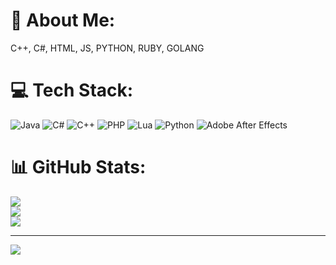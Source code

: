 # 💫 About Me:
C++, C#, HTML, JS, PYTHON, RUBY, GOLANG


# 💻 Tech Stack:
![Java](https://img.shields.io/badge/java-%23ED8B00.svg?style=for-the-badge&logo=openjdk&logoColor=white) ![C#](https://img.shields.io/badge/c%23-%23239120.svg?style=for-the-badge&logo=csharp&logoColor=white) ![C++](https://img.shields.io/badge/c++-%2300599C.svg?style=for-the-badge&logo=c%2B%2B&logoColor=white) ![PHP](https://img.shields.io/badge/php-%23777BB4.svg?style=for-the-badge&logo=php&logoColor=white) ![Lua](https://img.shields.io/badge/lua-%232C2D72.svg?style=for-the-badge&logo=lua&logoColor=white) ![Python](https://img.shields.io/badge/python-3670A0?style=for-the-badge&logo=python&logoColor=ffdd54) ![Adobe After Effects](https://img.shields.io/badge/Adobe%20After%20Effects-9999FF.svg?style=for-the-badge&logo=Adobe%20After%20Effects&logoColor=white)
# 📊 GitHub Stats:
![](https://github-readme-stats.vercel.app/api?username=FlakoFYM&theme=dark&hide_border=false&include_all_commits=false&count_private=false)<br/>
![](https://nirzak-streak-stats.vercel.app/?user=FlakoFYM&theme=dark&hide_border=false)<br/>
![](https://github-readme-stats.vercel.app/api/top-langs/?username=FlakoFYM&theme=dark&hide_border=false&include_all_commits=false&count_private=false&layout=compact)

---
[![](https://visitcount.itsvg.in/api?id=FlakoFYM&icon=0&color=0)](https://visitcount.itsvg.in)

<!-- Proudly created with GPRM ( https://gprm.itsvg.in ) -->
